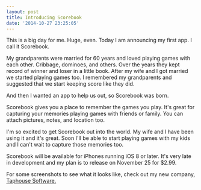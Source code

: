 ```yaml
---
layout: post
title: Introducing Scorebook
date: '2014-10-27 23:25:05'
---
```


This is a big day for me. Huge, even. Today I am announcing my first app. I call it Scorebook.

My grandparents  were married for 60 years and loved playing games with each other. Cribbage, dominoes, and others. Over the years they kept record of winner and loser in a little book. After my wife and I got married we started playing games too. I remembered my grandparents and suggested that we start keeping score like they did.

And then I wanted an app to help us out, so Scorebook was born.

Scorebook gives you a place to remember the games you play. It's great for capturing your memories playing games with friends or family. You can attach pictures, notes, and location too.

I'm so excited to get Scorebook out into the world. My wife and I have been using it and it's great. Soon I'll be able to start playing games with my kids and I can't wait to capture those memories too.

Scorebook will be available for iPhones running iOS 8 or later. It's very late in development and my plan is to release on November 25 for $2.99.

For some screenshots to see what it looks like, check out my new company, [Taphouse Software.](http://taphouse.io)